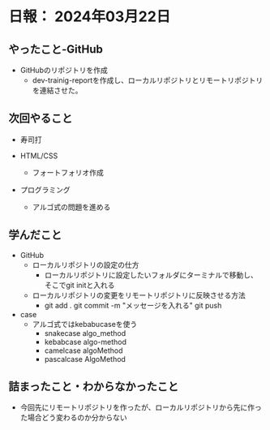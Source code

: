 # 日報： 2024年03月22日

## やったこと-GitHub

- GitHubのリポジトリを作成
  - dev-trainig-reportを作成し、ローカルリポジトリとリモートリポジトリを連結させた。

## 次回やること

- 寿司打

- HTML/CSS
  - フォートフォリオ作成
  
- プログラミング
  - アルゴ式の問題を進める


## 学んだこと

- GitHub
  - ローカルリポジトリの設定の仕方
    - ローカルリポジトリに設定したいフォルダにターミナルで移動し、そこでgit initと入れる
  - ローカルリポジトリの変更をリモートリポジトリに反映させる方法
    - git add .
      git commit -m "メッセージを入れる"
      git push
- case
  - アルゴ式ではkebabucaseを使う
    - snakecase algo_method
    - kebabcase algo-method
    - camelcase algoMethod
    - pascalcase AlgoMethod

## 詰まったこと・わからなかったこと

- 今回先にリモートリポジトリを作ったが、ローカルリポジトリから先に作った場合どう変わるのか分からない